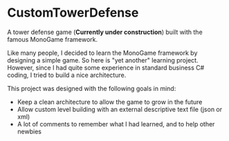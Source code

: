 # CustomTowerDefense
A tower defense game (**Currently under construction**) built with the famous MonoGame framework.

Like many people, I decided to learn the MonoGame framework by designing a simple game.
So here is "yet another" learning project.
However, since I had quite some experience in standard business C# coding, I tried to build a nice architecture.

This project was designed with the following goals in mind:
* Keep a clean architecture to allow the game to grow in the future
* Allow custom level building with an external descriptive text file (json or xml)
* A lot of comments to remember what I had learned, and to help other newbies
